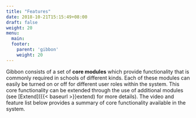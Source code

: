 ```yaml
---
title: "Features"
date: 2018-10-21T15:15:49+08:00
draft: false
weight: 20
menu:
  main:
  footer:
    parent: 'gibbon'
    weight: 20
---
```


Gibbon consists of a set of **core modules** which provide functionality that is commonly required in schools of different kinds. Each of these modules can easily be turned on or off for different user roles within the system. This core functionality can be extended through the use of additional modules (see [Extend]({{< baseurl >}}extend) for more details). The video and feature list below provides a summary of core functionality available in the system.
